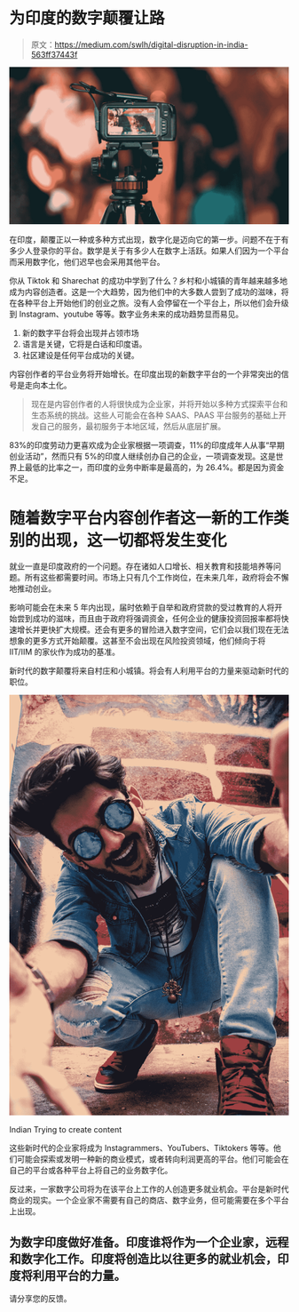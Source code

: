 # 为印度的数字颠覆让路

> 原文：<https://medium.com/swlh/digital-disruption-in-india-563ff37443f>

![](img/566df53f787d7995d545fec6e9ba3ab1.png)

在印度，颠覆正以一种或多种方式出现，数字化是迈向它的第一步。问题不在于有多少人登录你的平台。数学是关于有多少人在数字上活跃。如果人们因为一个平台而采用数字化，他们迟早也会采用其他平台。

你从 Tiktok 和 Sharechat 的成功中学到了什么？乡村和小城镇的青年越来越多地成为内容创造者。这是一个大趋势，因为他们中的大多数人尝到了成功的滋味，将在各种平台上开始他们的创业之旅。没有人会停留在一个平台上，所以他们会升级到 Instagram、youtube 等等。数字业务未来的成功趋势显而易见。

1.  新的数字平台将会出现并占领市场
2.  语言是关键，它将是白话和印度语。
3.  社区建设是任何平台成功的关键。

内容创作者的平台业务将开始增长。在印度出现的新数字平台的一个非常突出的信号是走向本土化。

> 现在是内容创作者的人将很快成为企业家，并将开始以多种方式探索平台和生态系统的挑战。这些人可能会在各种 SAAS、PAAS 平台服务的基础上开发自己的服务，最初服务于本地区域，然后从底层扩展。

83%的印度劳动力更喜欢成为企业家根据一项调查，11%的印度成年人从事“早期创业活动”，然而只有 5%的印度人继续创办自己的企业，一项调查发现。这是世界上最低的比率之一，而印度的业务中断率是最高的，为 26.4%。都是因为资金不足。

# 随着数字平台内容创作者这一新的工作类别的出现，这一切都将发生变化

就业一直是印度政府的一个问题。存在诸如人口增长、相关教育和技能培养等问题。所有这些都需要时间。市场上只有几个工作岗位，在未来几年，政府将会不懈地推动创业。

影响可能会在未来 5 年内出现，届时依赖于自举和政府贷款的受过教育的人将开始尝到成功的滋味，而且由于政府将强调资金，任何企业的健康投资回报率都将快速增长并更快扩大规模。还会有更多的冒险进入数字空间，它们会以我们现在无法想象的更多方式开始颠覆。这甚至不会出现在风险投资领域，他们倾向于将 IIT/IIM 的家伙作为成功的基准。

新时代的数字颠覆将来自村庄和小城镇。将会有人利用平台的力量来驱动新时代的职位。

![](img/b28126bb4110c31102cab5079e8e4c9b.png)

Indian Trying to create content

这些新时代的企业家将成为 Instagrammers、YouTubers、Tiktokers 等等。他们可能会探索或发明一种新的商业模式，或者转向利润更高的平台。他们可能会在自己的平台或各种平台上将自己的业务数字化。

反过来，一家数字公司将为在该平台上工作的人创造更多就业机会。平台是新时代商业的现实。一个企业家不需要有自己的商店、数字业务，但可能需要在多个平台上出现。

## 为数字印度做好准备。印度谁将作为一个企业家，远程和数字化工作。印度将创造比以往更多的就业机会，印度将利用平台的力量。

请分享您的反馈。